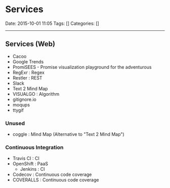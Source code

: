 # Services

Date: 2015-10-01 11:05
Tags: []
Categories: []

---

## Services (Web)

- Cacoo
- Google Trends
- PromiSEES - Promise visualization playground for the adventurous
- RegExr : Regex
- Restler : REST
- Slack
- Text 2 Mind Map
- VISUALGO : Algorithm
- gitignore.io
- moqups
- ttygif

### Unused

- coggle : Mind Map (Alternative to "Text 2 Mind Map")

### Continuous Integration

- Travis CI : CI
- OpenShift : PaaS
    - Jenkins : CI
- Codecov   : Continuous code coverage
- COVERALLS : Continuous code coverage
